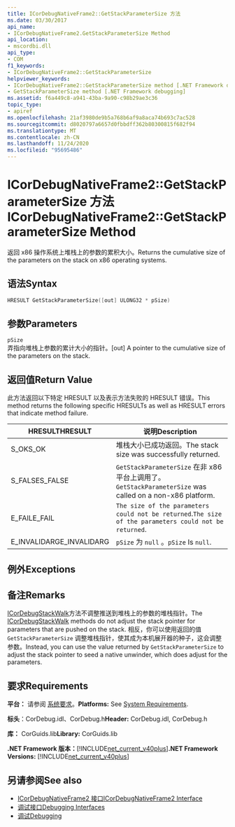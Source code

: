 ```yaml
---
title: ICorDebugNativeFrame2::GetStackParameterSize 方法
ms.date: 03/30/2017
api_name:
- ICorDebugNativeFrame2.GetStackParameterSize Method
api_location:
- mscordbi.dll
api_type:
- COM
f1_keywords:
- ICorDebugNativeFrame2::GetStackParameterSize
helpviewer_keywords:
- ICorDebugNativeFrame2::GetStackParameterSize method [.NET Framework debugging]
- GetStackParameterSize method [.NET Framework debugging]
ms.assetid: f6a449c8-a941-43ba-9a90-c98b29ae3c36
topic_type:
- apiref
ms.openlocfilehash: 21af3980de9b5a768b6af9a8aca74b693c7ac528
ms.sourcegitcommit: d8020797a6657d0fbbdff362b80300815f682f94
ms.translationtype: MT
ms.contentlocale: zh-CN
ms.lasthandoff: 11/24/2020
ms.locfileid: "95695486"
---
```

# <a name="icordebugnativeframe2getstackparametersize-method"></a><span data-ttu-id="85d2c-102">ICorDebugNativeFrame2::GetStackParameterSize 方法</span><span class="sxs-lookup"><span data-stu-id="85d2c-102">ICorDebugNativeFrame2::GetStackParameterSize Method</span></span>

<span data-ttu-id="85d2c-103">返回 x86 操作系统上堆栈上的参数的累积大小。</span><span class="sxs-lookup"><span data-stu-id="85d2c-103">Returns the cumulative size of the parameters on the stack on x86 operating systems.</span></span>  
  
## <a name="syntax"></a><span data-ttu-id="85d2c-104">语法</span><span class="sxs-lookup"><span data-stu-id="85d2c-104">Syntax</span></span>  
  
```cpp  
HRESULT GetStackParameterSize([out] ULONG32 * pSize)  
```  
  
## <a name="parameters"></a><span data-ttu-id="85d2c-105">参数</span><span class="sxs-lookup"><span data-stu-id="85d2c-105">Parameters</span></span>  

 `pSize`  
 <span data-ttu-id="85d2c-106">弄指向堆栈上参数的累计大小的指针。</span><span class="sxs-lookup"><span data-stu-id="85d2c-106">[out] A pointer to the cumulative size of the parameters on the stack.</span></span>  
  
## <a name="return-value"></a><span data-ttu-id="85d2c-107">返回值</span><span class="sxs-lookup"><span data-stu-id="85d2c-107">Return Value</span></span>  

 <span data-ttu-id="85d2c-108">此方法返回以下特定 HRESULT 以及表示方法失败的 HRESULT 错误。</span><span class="sxs-lookup"><span data-stu-id="85d2c-108">This method returns the following specific HRESULTs as well as HRESULT errors that indicate method failure.</span></span>  
  
|<span data-ttu-id="85d2c-109">HRESULT</span><span class="sxs-lookup"><span data-stu-id="85d2c-109">HRESULT</span></span>|<span data-ttu-id="85d2c-110">说明</span><span class="sxs-lookup"><span data-stu-id="85d2c-110">Description</span></span>|  
|-------------|-----------------|  
|<span data-ttu-id="85d2c-111">S_OK</span><span class="sxs-lookup"><span data-stu-id="85d2c-111">S_OK</span></span>|<span data-ttu-id="85d2c-112">堆栈大小已成功返回。</span><span class="sxs-lookup"><span data-stu-id="85d2c-112">The stack size was successfully returned.</span></span>|  
|<span data-ttu-id="85d2c-113">S_FALSE</span><span class="sxs-lookup"><span data-stu-id="85d2c-113">S_FALSE</span></span>|<span data-ttu-id="85d2c-114">`GetStackParameterSize` 在非 x86 平台上调用了。</span><span class="sxs-lookup"><span data-stu-id="85d2c-114">`GetStackParameterSize` was called on a non-x86 platform.</span></span>|  
|<span data-ttu-id="85d2c-115">E_FAIL</span><span class="sxs-lookup"><span data-stu-id="85d2c-115">E_FAIL</span></span>|<span data-ttu-id="85d2c-116">`The size of the parameters could not be returned`.</span><span class="sxs-lookup"><span data-stu-id="85d2c-116">`The size of the parameters could not be returned`.</span></span>|  
|<span data-ttu-id="85d2c-117">E_INVALIDARG</span><span class="sxs-lookup"><span data-stu-id="85d2c-117">E_INVALIDARG</span></span>|<span data-ttu-id="85d2c-118">`pSize` 为 `null` 。</span><span class="sxs-lookup"><span data-stu-id="85d2c-118">`pSize` Is `null`.</span></span>|  
  
## <a name="exceptions"></a><span data-ttu-id="85d2c-119">例外</span><span class="sxs-lookup"><span data-stu-id="85d2c-119">Exceptions</span></span>  
  
## <a name="remarks"></a><span data-ttu-id="85d2c-120">备注</span><span class="sxs-lookup"><span data-stu-id="85d2c-120">Remarks</span></span>  

 <span data-ttu-id="85d2c-121">[ICorDebugStackWalk](icordebugstackwalk-interface.md)方法不调整推送到堆栈上的参数的堆栈指针。</span><span class="sxs-lookup"><span data-stu-id="85d2c-121">The [ICorDebugStackWalk](icordebugstackwalk-interface.md) methods do not adjust the stack pointer for parameters that are pushed on the stack.</span></span> <span data-ttu-id="85d2c-122">相反，你可以使用返回的值 `GetStackParameterSize` 调整堆栈指针，使其成为本机展开器的种子，这会调整参数。</span><span class="sxs-lookup"><span data-stu-id="85d2c-122">Instead, you can use the value returned by `GetStackParameterSize` to adjust the stack pointer to seed a native unwinder, which does adjust for the parameters.</span></span>  
  
## <a name="requirements"></a><span data-ttu-id="85d2c-123">要求</span><span class="sxs-lookup"><span data-stu-id="85d2c-123">Requirements</span></span>  

 <span data-ttu-id="85d2c-124">**平台：** 请参阅 [系统要求](../../get-started/system-requirements.md)。</span><span class="sxs-lookup"><span data-stu-id="85d2c-124">**Platforms:** See [System Requirements](../../get-started/system-requirements.md).</span></span>  
  
 <span data-ttu-id="85d2c-125">**标头**：CorDebug.idl、CorDebug.h</span><span class="sxs-lookup"><span data-stu-id="85d2c-125">**Header:** CorDebug.idl, CorDebug.h</span></span>  
  
 <span data-ttu-id="85d2c-126">**库：** CorGuids.lib</span><span class="sxs-lookup"><span data-stu-id="85d2c-126">**Library:** CorGuids.lib</span></span>  
  
 <span data-ttu-id="85d2c-127">**.NET Framework 版本：**[!INCLUDE[net_current_v40plus](../../../../includes/net-current-v40plus-md.md)]</span><span class="sxs-lookup"><span data-stu-id="85d2c-127">**.NET Framework Versions:** [!INCLUDE[net_current_v40plus](../../../../includes/net-current-v40plus-md.md)]</span></span>  
  
## <a name="see-also"></a><span data-ttu-id="85d2c-128">另请参阅</span><span class="sxs-lookup"><span data-stu-id="85d2c-128">See also</span></span>

- [<span data-ttu-id="85d2c-129">ICorDebugNativeFrame2 接口</span><span class="sxs-lookup"><span data-stu-id="85d2c-129">ICorDebugNativeFrame2 Interface</span></span>](icordebugnativeframe2-interface.md)
- [<span data-ttu-id="85d2c-130">调试接口</span><span class="sxs-lookup"><span data-stu-id="85d2c-130">Debugging Interfaces</span></span>](debugging-interfaces.md)
- [<span data-ttu-id="85d2c-131">调试</span><span class="sxs-lookup"><span data-stu-id="85d2c-131">Debugging</span></span>](index.md)
